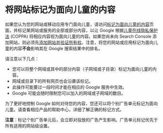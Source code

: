 # 将网站标记为面向儿童的内容

如果您认为您的网站或移动应用专门面向儿童，请访问[标记为面向儿童的内容](https://search.google.com/search-console/coppa)页面，并标记某网站或服务的全部或部分内容，以让 Google 根据[儿童在线隐私保护法](http://business.ftc.gov/privacy-and-security/childrens-privacy) \(COPPA\) 将相应内容视为面向儿童的内容。如果您尚未向 Search Console 添加网站，则必须先[添加网站并验证所有权](https://support.google.com/webmasters/answer/34592)。注意，将您的网站或应用标记为面向儿童的内容**不会**影响其在 Google 搜索结果中的排名。

请注意以下几点：

* 您可以将整个网域或其中的部分内容（子网域或子目录）标记为面向儿童的内容。
* 网域或目录下的所有网页也会沿袭该标记。
* 此操作可能要过一段时间才能在相应的 Google 服务中生效。
* Google 可能会随时限制您可以加入的网域或子网域的数目。

为了更好地控制 Google 如何对待您的内容，您还可以将个别广告单元标记为面向儿童。请查看相应产品的帮助中心，详细了解正确的标记方式。

**注意**：标记个别广告单元后，会立即对投放的广告产生影响。广告单元标记优先于所有适用的网站级设置。

